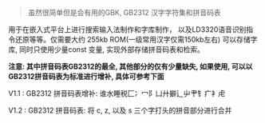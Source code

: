 >  虽然很简单但是会有用的GBK, GB2312 汉字字符集和拼音码表

用于在嵌入式平台上进行搜索输入法制作和字库制作， 以及LD3320语音识别指令还原等等。仅需要大约 255kb ROM(一级常用汉字仅需150kb左右) 可以存储字库,  同时只使用少量const 变量, 实现外部存储拼音码表和检索。

**注意: 其中拼音码表GB2312的最全, 其他部分的仅有少量缺失, 如果使用, 可以以GB2312拼音码表为标准进行增补, 具体可参考下面**

V1.1 : GB2312 拼音码表增补: 谁水睡税匚冫冖阝凵廾擗辶屮肀钅疒衤虍

V1.2 : GB2312 拼音码表: 将 c, z, 以及 s 三个字打头的拼音部分进行合并
